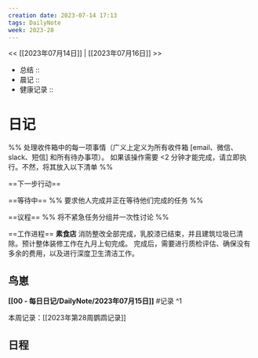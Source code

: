 ```yaml
---
creation date: 2023-07-14 17:13
tags: DailyNote
week: 2023-28
---
```


<< [[2023年07月14日]] | [[2023年07月16日]] >>


- 总结 :: 
- 晨记 ::
- 健康记录 ::

# 日记
%% 处理收件箱中的每一项事情（广义上定义为所有收件箱 [email、微信、slack、短信] 和所有待办事项）。 如果该操作需要 <2 分钟才能完成，请立即执行。不然，将其放入以下清单 %% 

==下一步行动==



==等待中==
%% 要求他人完成并正在等待他们完成的任务 %%

==议程==
%% 将不紧急任务分组并一次性讨论 %%

==工作进程==
**素食店**
消防整改全部完成，乳胶漆已结束，并且建筑垃圾已清除。预计整体装修工作在九月上旬完成。
完成后，需要进行质检评估、确保没有多余的费用，以及进行深度卫生清洁工作。


## 鸟崽
**[[00 - 每日日记/DailyNote/2023年07月15日]]**
#记录 
^1

本周记录：[[2023年第28周鹦鹉记录]]

## 日程


